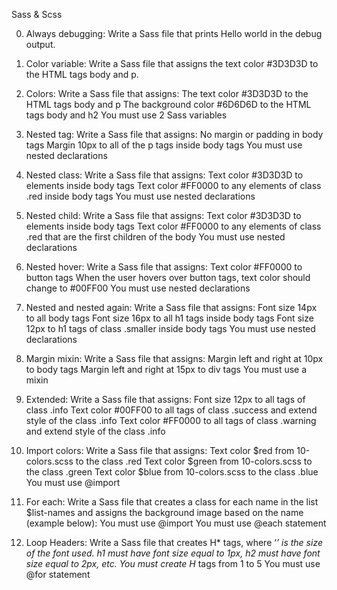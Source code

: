 Sass & Scss

0. Always debugging: 
Write a Sass file that prints Hello world in the debug output.

1. Color variable: 
Write a Sass file that assigns the text color #3D3D3D to the HTML tags body and p.

2. Colors: 
Write a Sass file that assigns:
The text color #3D3D3D to the HTML tags body and p
The background color #6D6D6D to the HTML tags body and h2
You must use 2 Sass variables

3. Nested tag: 
Write a Sass file that assigns:
No margin or padding in body tags
Margin 10px to all of the p tags inside body tags
You must use nested declarations

4. Nested class: 
Write a Sass file that assigns:
Text color #3D3D3D to elements inside body tags
Text color #FF0000 to any elements of class .red inside body tags
You must use nested declarations

5. Nested child: 
Write a Sass file that assigns:
Text color #3D3D3D to elements inside body tags
Text color #FF0000 to any elements of class .red that are the first children of the body
You must use nested declarations

6. Nested hover: 
Write a Sass file that assigns:
Text color #FF0000 to button tags
When the user hovers over button tags, text color should change to #00FF00
You must use nested declarations

7. Nested and nested again: 
Write a Sass file that assigns:
Font size 14px to all body tags
Font size 16px to all h1 tags inside body tags
Font size 12px to h1 tags of class .smaller inside body tags
You must use nested declarations

8. Margin mixin: 
Write a Sass file that assigns:
Margin left and right at 10px to body tags
Margin left and right at 15px to div tags
You must use a mixin

9. Extended: 
Write a Sass file that assigns:
Font size 12px to all tags of class .info
Text color #00FF00 to all tags of class .success and extend style of the class .info
Text color #FF0000 to all tags of class .warning and extend style of the class .info

10. Import colors: 
Write a Sass file that assigns:
Text color $red from 10-colors.scss to the class .red
Text color $green from 10-colors.scss to the class .green
Text color $blue from 10-colors.scss to the class .blue
You must use @import

11. For each: 
Write a Sass file that creates a class for each name in the list $list-names and assigns the background image based on the name (example below):
You must use @import
You must use @each statement

12. Loop Headers: 
Write a Sass file that creates H* tags, where ‘*’ is the size of the font used.
h1 must have font size equal to 1px, h2 must have font size equal to 2px, etc.
You must create H* tags from 1 to 5
You must use @for statement